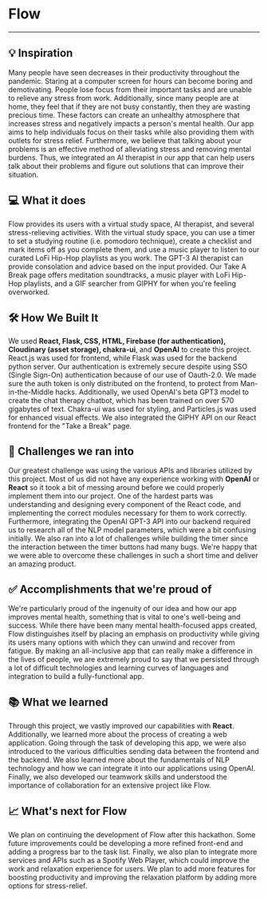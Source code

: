 # Flow

***

## 💡 Inspiration
Many people have seen decreases in their productivity throughout the pandemic. Staring at a computer screen for hours can become boring and demotivating. People lose focus from their important tasks and are unable to relieve any stress from work. Additionally, since many people are at home, they feel that if they are not busy constantly, then they are wasting precious time. These factors can create an unhealthy atmosphere that increases stress and negatively impacts a person's mental health. Our app aims to help individuals focus on their tasks while also providing them with outlets for stress relief. Furthermore, we believe that talking about your problems is an effective method of alleviating stress and removing mental burdens. Thus, we integrated an AI therapist in our app that can help users talk about their problems and figure out solutions that can improve their situation.


## 💻 What it does
Flow provides its users with a virtual study space, AI therapist, and several stress-relieving activities. With the virtual study space, you can use a timer to set a studying routine (i.e. pomodoro technique), create a checklist and mark items off as you complete them, and use a music player to listen to our curated LoFi Hip-Hop playlists as you work. The GPT-3 AI therapist can provide consolation and advice based on the input provided. Our Take A Break page offers meditation soundtracks, a music player with LoFi Hip-Hop playlists, and a GIF searcher from GIPHY for when you're feeling overworked.

## 🛠 How We Built It
We used **React, Flask, CSS, HTML, Firebase (for authentication), Cloudinary (asset storage), chakra-ui**, and **OpenAI** to create this project. React.js was used for frontend, while Flask was used for the backend python server.  Our authentication is extremely secure despite using SSO (Single Sign-On) authentication because of our use of Oauth-2.0. We made sure the auth token is only distributed on the frontend, to protect from Man-in-the-Middle hacks. Additionally, we used OpenAI's beta GPT3 model to create the chat therapy chatbot, which has been trained on over 570 gigabytes of text. Chakra-ui was used for styling, and Particles.js was used for enhanced visual effects. We also integrated the GIPHY API on our React frontend for the "Take a Break" page.

## 🛑 Challenges we ran into
Our greatest challenge was using the various APIs and libraries utilized by this project. Most of us did not have any experience working with **OpenAI** or **React** so it took a bit of messing around before we could properly implement them into our project. One of the hardest parts was understanding and designing every component of the React code, and implementing the correct modules necessary for them to work correctly. Furthermore, integrating the OpenAI GPT-3 API into our backend required us to research all of the NLP model parameters, which were a bit confusing initially. We also ran into a lot of challenges while building the timer since the interaction between the timer buttons had many bugs. We're happy that we were able to overcome these challenges in such a short time and deliver an amazing product.

## ✅ Accomplishments that we're proud of
We're particularly proud of the ingenuity of our idea and how our app improves mental health, something that is vital to one's well-being and success. While there have been many mental health-focused apps created, Flow distinguishes itself by placing an emphasis on productivity while giving its users many options with which they can unwind and recover from fatigue. By making an all-inclusive app that can really make a difference in the lives of people, we are extremely proud to say that we persisted through a lot of difficult technologies and learning curves of languages and integration to build a fully-functional app. 

## 📚 What we learned
Through this project, we vastly improved our capabilities with **React**. Additionally, we learned more about the process of creating a web application. Going through the task of developing this app, we were also introduced to the various difficulties sending data between the frontend and the backend. We also learned more about the fundamentals of NLP technology and how we can integrate it into our applications using OpenAI. Finally, we also developed our teamwork skills and understood the importance of collaboration for an extensive project like Flow.

## 📈 What's next for Flow
We plan on continuing the development of Flow after this hackathon. Some future improvements could be developing a more refined front-end and adding a progress bar to the task list. Finally, we also plan to integrate more services and APIs such as a Spotify Web Player, which could improve the work and relaxation experience for users. We plan to add more features for boosting productivity and improving the relaxation platform by adding more options for stress-relief.
